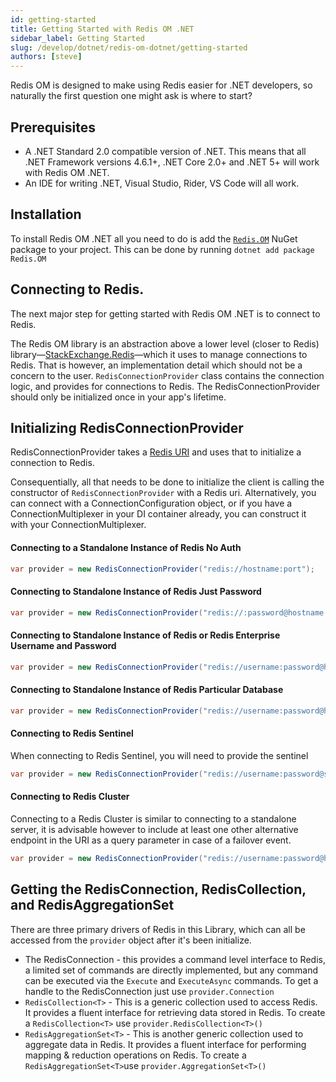 ```yaml
---
id: getting-started
title: Getting Started with Redis OM .NET
sidebar_label: Getting Started
slug: /develop/dotnet/redis-om-dotnet/getting-started
authors: [steve]
---
```


Redis OM is designed to make using Redis easier for .NET developers, so naturally the first question one might ask is where to start?

## Prerequisites

- A .NET Standard 2.0 compatible version of .NET. This means that all .NET Framework versions 4.6.1+, .NET Core 2.0+ and .NET 5+ will work with Redis OM .NET.
- An IDE for writing .NET, Visual Studio, Rider, VS Code will all work.

## Installation

To install Redis OM .NET all you need to do is add the [`Redis.OM`](https://www.nuget.org/packages/Redis.OM/) NuGet package to your project. This can be done by running `dotnet add package Redis.OM`

## Connecting to Redis.

The next major step for getting started with Redis OM .NET is to connect to Redis.

The Redis OM library is an abstraction above a lower level (closer to Redis) library—[StackExchange.Redis](https://github.com/StackExchange/StackExchange.Redis)—which it uses to manage connections to Redis. That is however, an implementation detail which should not be a concern to the user. `RedisConnectionProvider` class contains the connection logic, and provides for connections to Redis. The RedisConnectionProvider should only be initialized once in your app's lifetime.

## Initializing RedisConnectionProvider

RedisConnectionProvider takes a [Redis URI](https://github.com/redis-developer/Redis-Developer-URI-Spec/blob/main/spec.md) and uses that to initialize a connection to Redis.

Consequentially, all that needs to be done to initialize the client is calling the constructor of `RedisConnectionProvider` with a Redis uri. Alternatively, you can connect with a ConnectionConfiguration object, or if you have a ConnectionMultiplexer in your DI container already, you can construct it with your ConnectionMultiplexer.

#### Connecting to a Standalone Instance of Redis No Auth

```csharp
var provider = new RedisConnectionProvider("redis://hostname:port");
```

#### Connecting to Standalone Instance of Redis Just Password

```csharp
var provider = new RedisConnectionProvider("redis://:password@hostname:port");
```

#### Connecting to Standalone Instance of Redis or Redis Enterprise Username and Password

```csharp
var provider = new RedisConnectionProvider("redis://username:password@hostname:port");
```

#### Connecting to Standalone Instance of Redis Particular Database

```csharp
var provider = new RedisConnectionProvider("redis://username:password@hostname:port/4");
```

#### Connecting to Redis Sentinel

When connecting to Redis Sentinel, you will need to provide the sentinel

```csharp
var provider = new RedisConnectionProvider("redis://username:password@sentinel-hostname:port?endpoint=another-sentinel-host:port&endpoint=yet-another-sentinel-hot:port&sentinel_primary_name=redisprimary");
```

#### Connecting to Redis Cluster

Connecting to a Redis Cluster is similar to connecting to a standalone server, it is advisable however to include at least one other alternative endpoint in the URI as a query parameter in case of a failover event.

```csharp
var provider = new RedisConnectionProvider("redis://username:password@hostname:port?endpoint=another-primary-host:port");
```

## Getting the RedisConnection, RedisCollection, and RedisAggregationSet

There are three primary drivers of Redis in this Library, which can all be accessed from the `provider` object after it's been initialize.

- The RedisConnection - this provides a command level interface to Redis, a limited set of commands are directly implemented, but any command can be executed via the `Execute` and `ExecuteAsync` commands. To get a handle to the RedisConnection just use `provider.Connection`
- `RedisCollection<T>` - This is a generic collection used to access Redis. It provides a fluent interface for retrieving data stored in Redis. To create a `RedisCollection<T>` use `provider.RedisCollection<T>()`
- `RedisAggregationSet<T>` - This is another generic collection used to aggregate data in Redis. It provides a fluent interface for performing mapping & reduction operations on Redis. To create a `RedisAggregationSet<T>`use `provider.AggregationSet<T>()`
